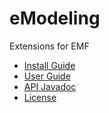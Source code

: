 eModeling
=======

Extensions for EMF

* [Install Guide](https://github.com/BryanHunt/eModeling/wiki/Install-Guide)
* [User Guide](https://github.com/BryanHunt/eModeling/wiki/User-Guide)
* [API Javadoc](http://bryanhunt.github.com/eModeling/releases/1.0.0/api)
* [License](http://www.eclipse.org/legal/epl-v10.html)
